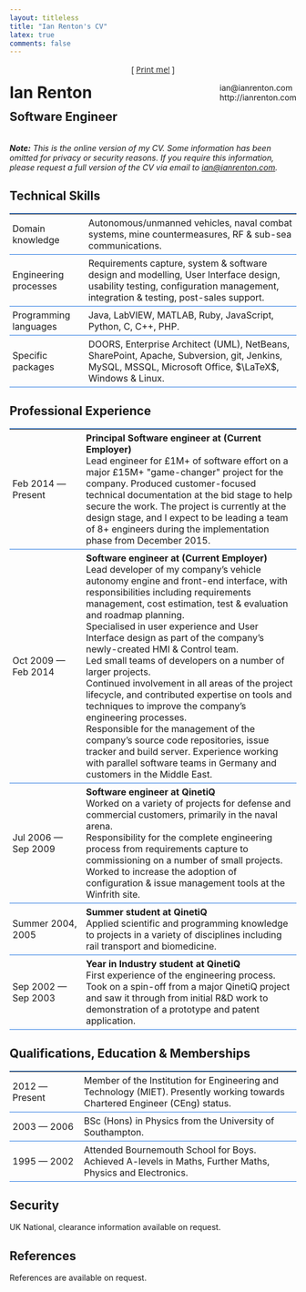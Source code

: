 ```yaml
---
layout: titleless
title: "Ian Renton's CV"
latex: true
comments: false
---
```


<style>
h1 {
  margin-top: 0;
}
td {
  border-bottom: 1px solid #2A7AE2;
  padding: 5px;
  min-width: 7em;
}
table {
  border-top: 1px solid #2A7AE2;
}
.printme {
  text-align: center;
  font-family: 'Open Sans',Helvetica,'Helvetica Neue','Ubuntu Sans','Segoe UI',sans-serif;
}
@media print {
  .printme {
    display: none;
  }
}
</style>

<p class="printme">[ <a href="#" onclick="window.print();"><i class="fa fa-lg fa-print"></i> Print me!</a> ]</p>
<div style="float:right;">ian@ianrenton.com<br/>http://ianrenton.com</div>
<h1>Ian Renton</h1>
<h2 style="position: relative; top: -0.8em">Software Engineer</h2>

***Note:** This is the online version of my CV. Some information has been omitted for privacy or security reasons.  If you require this information, please request a full version of the CV via email to [ian@ianrenton.com](mailto:ian@ianrenton.com).*

## Technical Skills

<table cellspacing="0"><tr><td>
Domain knowledge
</td><td>
Autonomous/unmanned vehicles, naval combat systems, mine countermeasures, RF & sub-sea communications.
</td></tr><tr><td>
Engineering processes
</td><td>
Requirements capture, system & software design and modelling, User Interface design, usability testing, configuration management, integration & testing, post-sales support.
</td></tr><tr><td>
Programming languages
</td><td>
Java, LabVIEW, MATLAB, Ruby, JavaScript, Python, C, C++, PHP.
</td></tr><tr><td>
Specific packages
</td><td>
DOORS, Enterprise Architect (UML), NetBeans, SharePoint, Apache, Subversion, git, Jenkins, MySQL, MSSQL, Microsoft Office, $\LaTeX$, Windows & Linux.
</td></tr></table>

## Professional Experience

<table cellspacing="0"><tr><td>
Feb&nbsp;2014 &mdash; Present
</td><td>
<b>Principal Software engineer at (Current Employer)</b><br/>
Lead engineer for £1M+ of software effort on a major £15M+ "game-changer" project for the company. Produced customer-focused technical documentation at the bid stage to help secure the work. The project is currently at the design stage, and I expect to be leading a team of 8+ engineers during the implementation phase from December 2015.
</td></tr><tr><td>

Oct&nbsp;2009 &mdash; Feb&nbsp;2014
</td><td>
<b>Software engineer at (Current Employer)</b><br/>
Lead developer of my company’s vehicle autonomy engine and front-end interface, with responsibilities including requirements management, cost estimation, test & evaluation and roadmap planning.<br/>
Specialised in user experience and User Interface design as part of the company’s newly-created HMI & Control team.<br/>
Led small teams of developers on a number of larger projects.<br/>
Continued involvement in all areas of the project lifecycle, and contributed expertise on tools and techniques to improve the company’s engineering processes.<br/>
Responsible for the management of the company’s source code repositories, issue tracker and build server. Experience working with parallel software teams in Germany and customers in the Middle East.
</td></tr><tr><td>

Jul&nbsp;2006 &mdash; Sep&nbsp;2009
</td><td>
<b>Software engineer at QinetiQ</b><br/>
Worked on a variety of projects for defense and commercial customers, primarily in the naval arena.<br/>
Responsibility for the complete engineering process from requirements capture to commissioning on a number of small projects.<br/>
Worked to increase the adoption of configuration & issue management tools at the Winfrith site.
</td></tr><tr><td>

Summer&nbsp;2004, 2005
</td><td>
<b>Summer student at QinetiQ</b><br/>
Applied scientific and programming knowledge to projects in a variety of disciplines including rail transport and biomedicine.
</td></tr><tr><td>

Sep&nbsp;2002 &mdash; Sep&nbsp;2003
</td><td>
<b>Year in Industry student at QinetiQ</b><br/>
First experience of the engineering process. Took on a spin-off from a major QinetiQ project and saw it through from initial R&D work to demonstration of a prototype and patent application.
</td></tr></table>

## Qualifications, Education & Memberships

<table cellspacing="0"><tr><td>
2012 &mdash; Present
</td><td>
Member of the Institution for Engineering and Technology (MIET). Presently working towards Chartered Engineer (CEng) status.
</td></tr><tr><td>
2003 &mdash; 2006
</td><td>
BSc (Hons) in Physics from the University of Southampton.
</td></tr><tr><td>
1995 &mdash; 2002
</td><td>
Attended Bournemouth School for Boys. Achieved A-levels in Maths, Further Maths,
Physics and Electronics.
</td></tr></table>

## Security

UK National, clearance information available on request.

## References

References are available on request.
